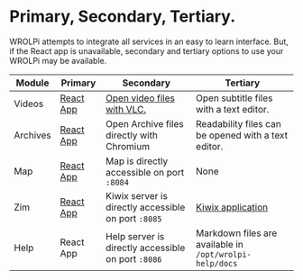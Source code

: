 # Primary, Secondary, Tertiary.

WROLPi attempts to integrate all services in an easy to learn interface. But, if the React app is unavailable, secondary
and tertiary options to use your WROLPi may be available.

| Module   | Primary                                   | Secondary                                                                      | Tertiary                                                          |
|----------|-------------------------------------------|--------------------------------------------------------------------------------|-------------------------------------------------------------------|
| Videos   | [React App](../modules/videos/index.md)   | [Open video files with VLC.](../modules/videos/index.md#videos-without-wrolpi) | Open subtitle files with a text editor.                           |
| Archives | [React App](../modules/archives/index.md) | Open Archive files directly with Chromium                                      | Readability files can be opened with a text editor.               |
| Map      | [React App](../modules/map/index.md)      | Map is directly accessible on port `:8084`                                     | None                                                              |
| Zim      | [React App](../modules/zim/index.md)      | Kiwix server is directly accessible on port `:8085`                            | [Kiwix application](../modules/zim/index.md#kiwix-without-wrolpi) |
| Help     | React App                                 | Help server is directly accessible on port `:8086`                             | Markdown files are available in `/opt/wrolpi-help/docs`           |
